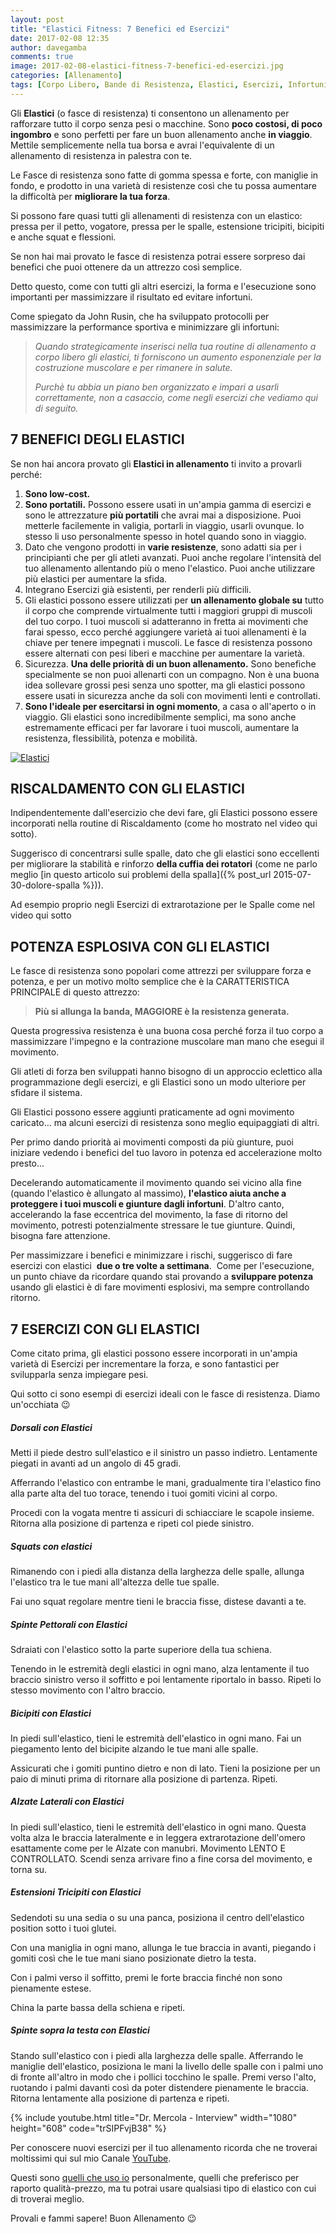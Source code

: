 ```yaml
---
layout: post
title: "Elastici Fitness: 7 Benefici ed Esercizi"
date: 2017-02-08 12:35
author: davegamba
comments: true
image: 2017-02-08-elastici-fitness-7-benefici-ed-esercizi.jpg
categories: [Allenamento]
tags: [Corpo Libero, Bande di Resistenza, Elastici, Esercizi, Infortuni]
---
```


Gli **Elastici** (o fasce di resistenza) ti consentono un allenamento per rafforzare tutto il corpo senza pesi o macchine.
Sono **poco costosi, di poco ingombro** e sono perfetti per fare un buon allenamento anche **in viaggio**. Mettile semplicemente nella tua borsa e avrai l'equivalente di un allenamento di resistenza in palestra con te.

Le Fasce di resistenza sono fatte di gomma spessa e forte, con maniglie in fondo, e prodotto in una varietà di resistenze così che tu possa aumentare la difficoltà per **migliorare la tua forza**.

Si possono fare quasi tutti gli allenamenti di resistenza con un elastico: pressa per il petto, vogatore, pressa per le spalle, estensione tricipiti, bicipiti e anche squat e flessioni.

Se non hai mai provato le fasce di resistenza potrai essere sorpreso dai benefici che puoi ottenere da un attrezzo così semplice.

Detto questo, come con tutti gli altri esercizi, la forma e l'esecuzione sono importanti per massimizzare il risultato ed evitare infortuni.

Come spiegato da John Rusin, che ha sviluppato protocolli per massimizzare la performance sportiva e minimizzare gli infortuni:

> _Quando strategicamente inserisci nella tua routine di allenamento a corpo libero gli elastici, ti forniscono un aumento esponenziale per la costruzione muscolare e per rimanere in salute._
> 
> _Purchè tu abbia un piano ben organizzato e impari a usarli correttamente, non a casaccio, come negli esercizi che vediamo qui di seguito._

7 BENEFICI DEGLI ELASTICI
-------------------------

Se non hai ancora provato gli **Elastici in allenamento** ti invito a provarli perché:

1.	**Sono low-cost.**
2.	**Sono portatili.**
	Possono essere usati in un'ampia gamma di esercizi e sono le attrezzature **più portatili** che avrai mai a disposizione. Puoi metterle facilemente in valigia, portarli in viaggio, usarli ovunque. Io stesso li uso personalmente spesso in hotel quando sono in viaggio.
3.	Dato che vengono prodotti in **varie resistenze**, sono adatti sia per i principianti che per gli atleti avanzati. Puoi anche regolare l'intensità del tuo allenamento allentando più o meno l'elastico. Puoi anche utilizzare più elastici per aumentare la sfida.
4.	Integrano Esercizi già esistenti, per renderli più difficili.
5.	Gli elastici possono essere utilizzati per **un allenamento globale su** tutto il corpo che comprende virtualmente tutti i maggiori gruppi di muscoli del tuo corpo. I tuoi muscoli si adatteranno in fretta ai movimenti che farai spesso, ecco perché aggiungere varietà ai tuoi allenamenti è la chiave per tenere impegnati i muscoli. Le fasce di resistenza possono essere alternati con pesi liberi e macchine per aumentare la varietà.
6.	Sicurezza.
	**Una delle priorità di un buon allenamento.**
	Sono benefiche specialmente se non puoi allenarti con un compagno.
	Non è una buona idea sollevare grossi pesi senza uno spotter, ma gli elastici possono essere usati in sicurezza anche da soli con movimenti lenti e controllati.
7.	**Sono l'ideale per esercitarsi in ogni momento**, a casa o all'aperto o in viaggio.
	Gli elastici sono incredibilmente semplici, ma sono anche estremamente efficaci per far lavorare i tuoi muscoli, aumentare la resistenza, flessibilità, potenza e mobilità.

[![Elastici]({{site.images_root}}2017-02-08-elastici-fitness-7-benefici-ed-esercizi-1.jpg)](http://amzn.to/2lu5NO8)

RISCALDAMENTO CON GLI ELASTICI
------------------------------

Indipendentemente dall'esercizio che devi fare, gli Elastici possono essere incorporati nella routine di Riscaldamento (come ho mostrato nel video qui sotto).

Suggerisco di concentrarsi sulle spalle, dato che gli elastici sono eccellenti per migliorare la stabilità e rinforzo **della cuffia dei rotatori** (come ne parlo meglio [in questo articolo sui problemi della spalla]({% post_url 2015-07-30-dolore-spalla %})).

Ad esempio proprio negli Esercizi di extrarotazione per le Spalle come nel video qui sotto

POTENZA ESPLOSIVA CON GLI ELASTICI
----------------------------------

Le fasce di resistenza sono popolari come attrezzi per sviluppare forza e potenza, e per un motivo molto semplice che è la CARATTERISTICA PRINCIPALE di questo attrezzo:

> **Più si allunga la banda, MAGGIORE è la resistenza generata.**

Questa progressiva resistenza è una buona cosa perché forza il tuo corpo a massimizzare l'impegno e la contrazione muscolare man mano che esegui il movimento.

Gli atleti di forza ben sviluppati hanno bisogno di un approccio eclettico alla programmazione degli esercizi, e gli Elastici sono un modo ulteriore per sfidare il sistema.

Gli Elastici possono essere aggiunti praticamente ad ogni movimento caricato... ma alcuni esercizi di resistenza sono meglio equipaggiati di altri.

Per primo dando priorità ai movimenti composti da più giunture, puoi iniziare vedendo i benefici del tuo lavoro in potenza ed accelerazione molto presto...

Decelerando automaticamente il movimento quando sei vicino alla fine (quando l'elastico è allungato al massimo), **l'elastico aiuta anche a proteggere i tuoi muscoli e giunture dagli infortuni**.
D'altro canto, accelerando la fase eccentrica del movimento, la fase di ritorno del movimento, potresti potenzialmente stressare le tue giunture. Quindi, bisogna fare attenzione.

Per massimizzare i benefici e minimizzare i rischi, suggerisco di fare esercizi con elastici  **due o tre volte a settimana**.  Come per l'esecuzione, un punto chiave da ricordare quando stai provando a **sviluppare potenza** usando gli elastici è di fare movimenti esplosivi, ma sempre controllando ritorno.

7 ESERCIZI CON GLI ELASTICI
---------------------------

Come citato prima, gli elastici possono essere incorporati in un'ampia varietà di Esercizi per incrementare la forza, e sono fantastici per svilupparla senza impiegare pesi.

Qui sotto ci sono esempi di esercizi ideali con le fasce di resistenza. Diamo un'occhiata 😉

##### Dorsali con Elastici

Metti il piede destro sull'elastico e il sinistro un passo indietro. Lentamente piegati in avanti ad un angolo di 45 gradi.

Afferrando l'elastico con entrambe le mani, gradualmente tira l'elastico fino alla parte alta del tuo torace, tenendo i tuoi gomiti vicini al corpo. 
 
Procedi con la vogata mentre ti assicuri di schiacciare le scapole insieme. Ritorna alla posizione di partenza e ripeti col piede sinistro.

##### Squats con elastici

Rimanendo con i piedi alla distanza della larghezza delle spalle, allunga l'elastico tra le tue mani all'altezza delle tue spalle.

Fai uno squat regolare mentre tieni le braccia fisse, distese davanti a te.

##### Spinte Pettorali con Elastici

Sdraiati con l'elastico sotto la parte superiore della tua schiena.

Tenendo in le estremità degli elastici in ogni mano, alza lentamente il tuo braccio sinistro verso il soffitto e poi lentamente riportalo in basso. Ripeti lo stesso movimento con l'altro braccio.

##### Bicipiti con Elastici

In piedi sull'elastico, tieni le estremità dell'elastico in ogni mano. Fai un piegamento lento del bicipite alzando le tue mani alle spalle.

Assicurati che i gomiti puntino dietro e non di lato. Tieni la posizione per un paio di minuti prima di ritornare alla posizione di partenza. Ripeti.

##### Alzate Laterali con Elastici

In piedi sull'elastico, tieni le estremità dell'elastico in ogni mano.
Questa volta alza le braccia lateralmente e in leggera extrarotazione dell'omero esattamente come per le Alzate con manubri. Movimento LENTO E CONTROLLATO.
Scendi senza arrivare fino a fine corsa del movimento, e torna su.

##### Estensioni Tricipiti con Elastici

Sedendoti su una sedia o su una panca, posiziona il centro dell'elastico position sotto i tuoi glutei.

Con una maniglia in ogni mano, allunga le tue braccia in avanti, piegando i gomiti così che le tue mani siano posizionate dietro la testa.

Con i palmi verso il soffitto, premi le forte braccia finché non sono pienamente estese.

China la parte bassa della schiena e ripeti.

##### Spinte sopra la testa con Elastici

Stando sull'elastico con i piedi alla larghezza delle spalle. Afferrando le maniglie dell'elastico, posiziona le mani la livello delle spalle con i palmi uno di fronte all'altro in modo che i pollici tocchino le spalle. Premi verso l'alto, ruotando i palmi davanti così da poter distendere pienamente le braccia. Ritorna lentamente alla posizione di partenza e ripeti.

{% include youtube.html title="Dr. Mercola - Interview" width="1080" height="608" code="trSIPFvjB38" %}

Per conoscere nuovi esercizi per il tuo allenamento ricorda che ne troverai moltissimi qui sul mio Canale [YouTube](https://www.youtube.com/user/DaveGambaPT "YouTube").

Questi sono [quelli che uso io](http://amzn.to/2lu5NO8) personalmente, quelli che preferisco per raporto qualità-prezzo, ma tu potrai usare qualsiasi tipo di elastico con cui di troverai meglio.

Provali e fammi sapere! Buon Allenamento 😉